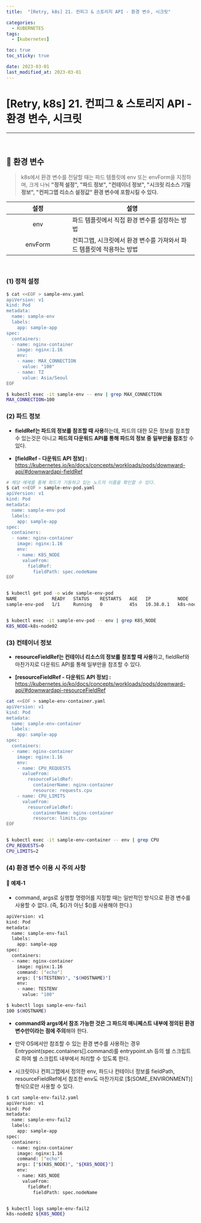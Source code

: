 ```yaml
---
title:  "[Retry, k8s] 21. 컨피그 & 스토리지 API - 환경 변수, 시크릿" 

categories:
  - KUBERNETES
tags:
  - [kubernetes]

toc: true
toc_sticky: true

date: 2023-03-01
last_modified_at: 2023-03-01
---
```

# [Retry, k8s] 21. 컨피그 & 스토리지 API - 환경 변수, 시크릿
---

<style>
table {
    font-size: 12pt;
}
table th:first-of-type {
    width: 5%;
}
table th:nth-of-type(2) {
    width: 15%;
}
table th:nth-of-type(3) {
    width: 50%;
}
table th:nth-of-type(4) {
    width: 30%;
}
</style>

<br>

## 🔔 환경 변수

> k8s에서 환경 변수를 전달할 때는 파드 템플릿에 env 또는 envForm을 지정하며, 크게 나눠 **"정적 설정", "파드 정보", "컨테이너 정보", "시크릿 리소스 기밀 정보", "컨피그맵 리소스 설정값" 환경 변수에 포함시킬 수 있다.**

|설정|설명|
|:---:|---|
|env|파드 템플릿에서 직접 환경 변수를 설정하는 방법|
|envForm|컨피그맵, 시크릿에서 환경 변수를 가져와서 파드 템플릿에 적용하는 방법|

<br>


### (1) 정적 설정

```bash
$ cat <<EOF > sample-env.yaml
apiVersion: v1
kind: Pod
metadata:
  name: sample-env
  labels:
    app: sample-app
spec:
  containers:
  - name: nginx-container
    image: nginx:1.16
    env:
    - name: MAX_CONNECTION
      value: "100"
    - name: TZ
      value: Asia/Seoul
EOF

$ kubectl exec -it sample-env -- env | grep MAX_CONNECTION
MAX_CONNECTION=100
```


### (2) 파드 정보

+ **fieldRef는 파드의 정보를 참조할 때 사용**하는데, 파드의 대한 모든 정보를 참조할 수 있는것은 아니고 **파드의 다운워드 API를 통해 파드의 정보 중 일부만을 참조**할 수 있다.

+ **[fieldRef - 다운워드 API 정보] :** <https://kubernetes.io/ko/docs/concepts/workloads/pods/downward-api/#downwardapi-fieldRef>

```bash
# 해당 예제를 통해 파드가 기동하고 있는 노드의 이름을 확인할 수 있다.
$ cat <<EOF > sample-env-pod.yaml
apiVersion: v1
kind: Pod
metadata:
  name: sample-env-pod
  labels:
    app: sample-app
spec:
  containers:
  - name: nginx-container
    image: nginx:1.16
    env:
    - name: K8S_NODE
      valueFrom:
        fieldRef:
          fieldPath: spec.nodeName
EOF


$ kubectl get pod -o wide sample-env-pod
NAME             READY   STATUS    RESTARTS   AGE   IP          NODE         
sample-env-pod   1/1     Running   0          45s   10.38.0.1   k8s-node02   


$ kubectl exec -it sample-env-pod -- env | grep K8S_NODE
K8S_NODE=k8s-node02
```


### (3) 컨테이너 정보

+ **resourceFieldRef는 컨테이너 리소스의 정보를 참조할 때 사용**하고, fieldRef와 마찬가지로 다운워드 API를 통해 일부만을 참조할 수 있다.

+ **[resourceFieldRef - 다운워드 API 정보] :** <https://kubernetes.io/ko/docs/concepts/workloads/pods/downward-api/#downwardapi-resourceFieldRef> 

```bash
cat <<EOF > sample-env-container.yaml
apiVersion: v1
kind: Pod
metadata:
  name: sample-env-container
  labels:
    app: sample-app
spec:
  containers:
  - name: nginx-container
    image: nginx:1.16
    env:
    - name: CPU_REQUESTS
      valueFrom:
        resourceFieldRef:
          containerName: nginx-container
          resource: requests.cpu
    - name: CPU_LIMITS
      valueFrom:
        resourceFieldRef:
          containerName: nginx-container
          resource: limits.cpu
EOF


$ kubectl exec -it sample-env-container -- env | grep CPU
CPU_REQUESTS=0
CPU_LIMITS=2
```


### (4) 환경 변수 이용 시 주의 사항


#### 📜 예제-1


+ command, args로 실행할 명령어를 지정할 때는 일반적인 방식으로 환경 변수를 사용할 수 없다. (즉, ${}가 아닌 $()를 사용해야 한다.)

```bash
apiVersion: v1
kind: Pod
metadata:
  name: sample-env-fail
  labels:
    app: sample-app
spec:
  containers:
  - name: nginx-container
    image: nginx:1.16
    command: ["echo"]
    args: ["$(TESTENV)", "$(HOSTNAME)"]
    env:
    - name: TESTENV
      value: "100"
```

```bash
$ kubectl logs sample-env-fail
100 $(HOSTNAME)
```


+ **command와 args에서 참조 가능한 것은 그 파드의 매니페스트 내부에 정의된 환경 변수만이라는 점에 주의**해야 한다.

+ 만약 OS에서만 참조할 수 있는 환경 변수를 사용하는 경우 Entrypoint(spec.containers[].command)를 entrypoint.sh 등의 쉘 스크립트로 하여 쉘 스크립트 내부에서 처리할 수 있도록 한다.

+ 시크릿이나 컨피그맵에서 정의한 env, 파드나 컨테이너 정보를 fieldPath, resourceFieldRef에서 참조한 env도 마찬가지로 [$(SOME_ENVIRONMENT)] 형식으로만 사용할 수 있다.

```bash
$ cat sample-env-fail2.yaml
apiVersion: v1
kind: Pod
metadata:
  name: sample-env-fail2
  labels:
    app: sample-app
spec:
  containers:
  - name: nginx-container
    image: nginx:1.16
    command: ["echo"]
    args: ["$(K8S_NODE)", "${K8S_NODE}"]
    env:
    - name: K8S_NODE
      valueFrom:
        fieldRef:
          fieldPath: spec.nodeName


$ kubectl logs sample-env-fail2
k8s-node02 ${K8S_NODE}
```

<br>